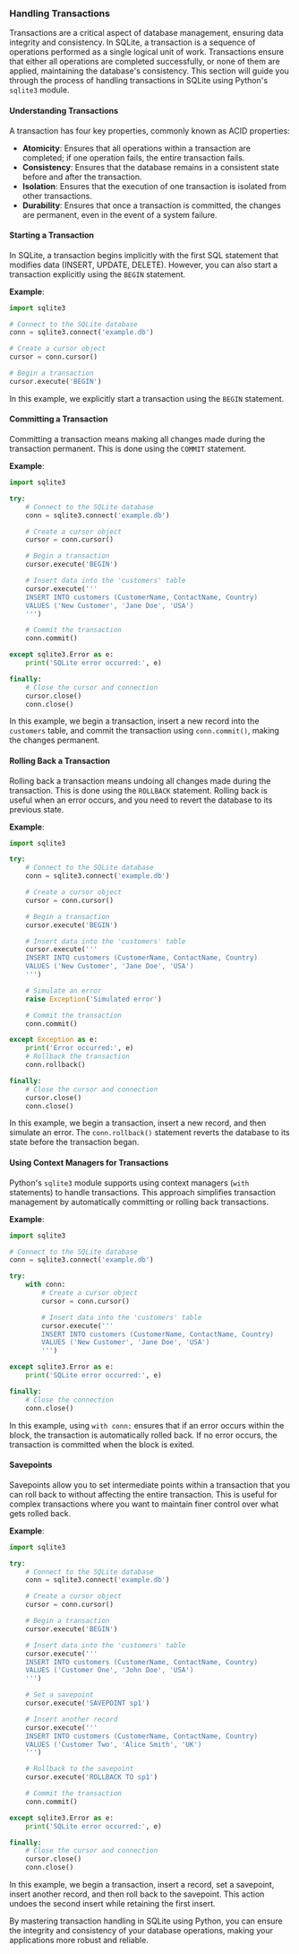 
### Handling Transactions

Transactions are a critical aspect of database management, ensuring data integrity and consistency. In SQLite, a transaction is a sequence of operations performed as a single logical unit of work. Transactions ensure that either all operations are completed successfully, or none of them are applied, maintaining the database's consistency. This section will guide you through the process of handling transactions in SQLite using Python's `sqlite3` module.

#### Understanding Transactions

A transaction has four key properties, commonly known as ACID properties:
- **Atomicity**: Ensures that all operations within a transaction are completed; if one operation fails, the entire transaction fails.
- **Consistency**: Ensures that the database remains in a consistent state before and after the transaction.
- **Isolation**: Ensures that the execution of one transaction is isolated from other transactions.
- **Durability**: Ensures that once a transaction is committed, the changes are permanent, even in the event of a system failure.

#### Starting a Transaction

In SQLite, a transaction begins implicitly with the first SQL statement that modifies data (INSERT, UPDATE, DELETE). However, you can also start a transaction explicitly using the `BEGIN` statement.

**Example**:

```python
import sqlite3

# Connect to the SQLite database
conn = sqlite3.connect('example.db')

# Create a cursor object
cursor = conn.cursor()

# Begin a transaction
cursor.execute('BEGIN')
```

In this example, we explicitly start a transaction using the `BEGIN` statement.

#### Committing a Transaction

Committing a transaction means making all changes made during the transaction permanent. This is done using the `COMMIT` statement.

**Example**:

```python
import sqlite3

try:
    # Connect to the SQLite database
    conn = sqlite3.connect('example.db')

    # Create a cursor object
    cursor = conn.cursor()

    # Begin a transaction
    cursor.execute('BEGIN')

    # Insert data into the 'customers' table
    cursor.execute('''
    INSERT INTO customers (CustomerName, ContactName, Country)
    VALUES ('New Customer', 'Jane Doe', 'USA')
    ''')

    # Commit the transaction
    conn.commit()

except sqlite3.Error as e:
    print('SQLite error occurred:', e)

finally:
    # Close the cursor and connection
    cursor.close()
    conn.close()
```

In this example, we begin a transaction, insert a new record into the `customers` table, and commit the transaction using `conn.commit()`, making the changes permanent.

#### Rolling Back a Transaction

Rolling back a transaction means undoing all changes made during the transaction. This is done using the `ROLLBACK` statement. Rolling back is useful when an error occurs, and you need to revert the database to its previous state.

**Example**:

```python
import sqlite3

try:
    # Connect to the SQLite database
    conn = sqlite3.connect('example.db')

    # Create a cursor object
    cursor = conn.cursor()

    # Begin a transaction
    cursor.execute('BEGIN')

    # Insert data into the 'customers' table
    cursor.execute('''
    INSERT INTO customers (CustomerName, ContactName, Country)
    VALUES ('New Customer', 'Jane Doe', 'USA')
    ''')

    # Simulate an error
    raise Exception('Simulated error')

    # Commit the transaction
    conn.commit()

except Exception as e:
    print('Error occurred:', e)
    # Rollback the transaction
    conn.rollback()

finally:
    # Close the cursor and connection
    cursor.close()
    conn.close()
```

In this example, we begin a transaction, insert a new record, and then simulate an error. The `conn.rollback()` statement reverts the database to its state before the transaction began.

#### Using Context Managers for Transactions

Python's `sqlite3` module supports using context managers (`with` statements) to handle transactions. This approach simplifies transaction management by automatically committing or rolling back transactions.

**Example**:

```python
import sqlite3

# Connect to the SQLite database
conn = sqlite3.connect('example.db')

try:
    with conn:
        # Create a cursor object
        cursor = conn.cursor()

        # Insert data into the 'customers' table
        cursor.execute('''
        INSERT INTO customers (CustomerName, ContactName, Country)
        VALUES ('New Customer', 'Jane Doe', 'USA')
        ''')

except sqlite3.Error as e:
    print('SQLite error occurred:', e)

finally:
    # Close the connection
    conn.close()
```

In this example, using `with conn:` ensures that if an error occurs within the block, the transaction is automatically rolled back. If no error occurs, the transaction is committed when the block is exited.

#### Savepoints

Savepoints allow you to set intermediate points within a transaction that you can roll back to without affecting the entire transaction. This is useful for complex transactions where you want to maintain finer control over what gets rolled back.

**Example**:

```python
import sqlite3

try:
    # Connect to the SQLite database
    conn = sqlite3.connect('example.db')

    # Create a cursor object
    cursor = conn.cursor()

    # Begin a transaction
    cursor.execute('BEGIN')

    # Insert data into the 'customers' table
    cursor.execute('''
    INSERT INTO customers (CustomerName, ContactName, Country)
    VALUES ('Customer One', 'John Doe', 'USA')
    ''')

    # Set a savepoint
    cursor.execute('SAVEPOINT sp1')

    # Insert another record
    cursor.execute('''
    INSERT INTO customers (CustomerName, ContactName, Country)
    VALUES ('Customer Two', 'Alice Smith', 'UK')
    ''')

    # Rollback to the savepoint
    cursor.execute('ROLLBACK TO sp1')

    # Commit the transaction
    conn.commit()

except sqlite3.Error as e:
    print('SQLite error occurred:', e)

finally:
    # Close the cursor and connection
    cursor.close()
    conn.close()
```

In this example, we begin a transaction, insert a record, set a savepoint, insert another record, and then roll back to the savepoint. This action undoes the second insert while retaining the first insert.

By mastering transaction handling in SQLite using Python, you can ensure the integrity and consistency of your database operations, making your applications more robust and reliable.
